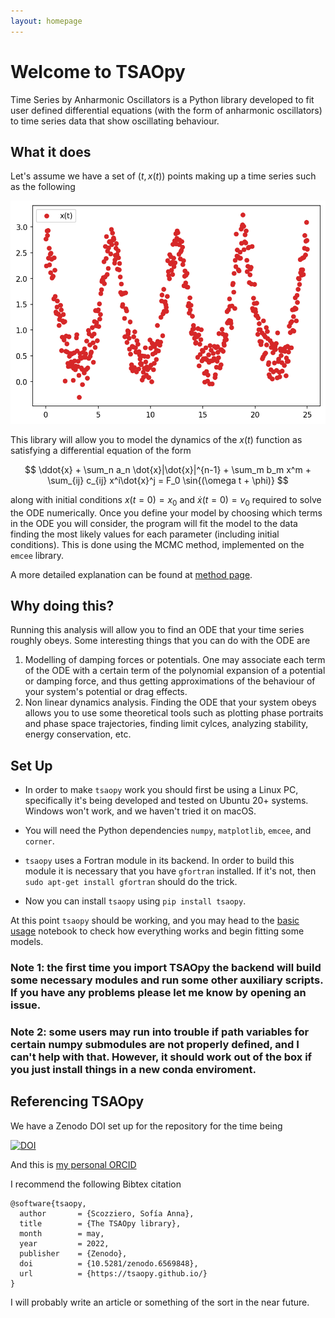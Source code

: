 ```yaml
---
layout: homepage
---
```


# Welcome to TSAOpy

Time Series by Anharmonic Oscillators is a Python library developed to fit user defined differential equations (with the form of anharmonic oscillators) to time series data that show oscillating behaviour. 

## What it does

Let's assume we have a set of $(t,x(t))$ points making up a time series such as the following

<img src="https://raw.githubusercontent.com/tsaopy/tsaopy.github.io/main/assets/ex_timeseries.png" width="600">

This library will allow you to model the dynamics of the $x(t)$ function as satisfying a differential equation of the form

$$ \ddot{x} + \sum_n a_n \dot{x}|\dot{x}|^{n-1} + \sum_m b_m x^m + \sum_{ij} c_{ij} x^i\dot{x}^j = F_0 \sin{(\omega t + \phi)} $$

along with initial conditions $x(t=0)=x_0$ and $\dot{x}(t=0)=v_0$ required to solve the ODE numerically. Once you define your model by choosing which terms  in the ODE you will consider, the program will fit the model to the data finding the most likely values for each parameter (including initial conditions). This is done using the MCMC method, implemented on the `emcee` library. 

A more detailed explanation can be found at [method page](https://tsaopy.github.io/method/).

## Why doing this?

Running this analysis will allow you to find an ODE that your time series roughly obeys. Some interesting things that you can do with the ODE are
 
1. Modelling of damping forces or potentials. One may associate each term of the ODE with a certain term of the polynomial expansion of a potential or damping force, and thus getting approximations of the behaviour of your system's potential or drag effects.
2. Non linear dynamics analysis. Finding the ODE that your system obeys allows you to use some theoretical tools such as plotting phase portraits and phase space trajectories, finding limit  cylces, analyzing stability, energy conservation, etc.


## Set Up

- In order to make `tsaopy` work you should first be using a Linux PC, specifically it's being developed and tested on Ubuntu 20+ systems. Windows won't work, and we haven't tried it on macOS.

- You will need the Python dependencies `numpy`, `matplotlib`, `emcee`, and `corner`. 

- `tsaopy` uses a Fortran module in its backend. In order to build this module it is necessary that you have `gfortran` installed. If it's not, then `sudo apt-get install gfortran` should do the trick. 

- Now you can install `tsaopy` using `pip install tsaopy`. 

At this point `tsaopy` should be working, and you may head to the [basic usage](https://tsaopy.github.io/basic-usage/) notebook to check how everything works and begin fitting some models. 

### Note 1: the first time you import TSAOpy the backend will build some necessary modules and run some other auxiliary scripts. If you have any problems please let me know by opening an issue.

### Note 2: some users may run into trouble if path variables for certain numpy submodules are not properly defined, and I can't help with that. However, it should work out of the box if you just install things in a new conda enviroment. 

## Referencing TSAOpy

We have a Zenodo DOI set up for the repository for the time being

[![DOI](https://zenodo.org/badge/427913804.svg)](https://zenodo.org/badge/latestdoi/427913804)

And this is [my personal ORCID](https://orcid.org/0000-0002-1007-8229)

I recommend the following Bibtex citation

```
@software{tsaopy,
  author       = {Scozziero, Sofía Anna},
  title        = {The TSAOpy library},
  month        = may,
  year         = 2022,
  publisher    = {Zenodo},
  doi          = {10.5281/zenodo.6569848},
  url          = {https://tsaopy.github.io/}
}
```

I will probably write an article or something of the sort in the near future. 
